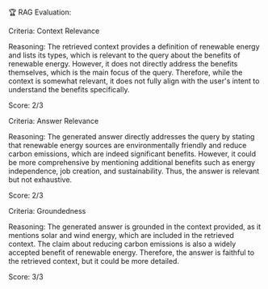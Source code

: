 🏆 RAG Evaluation:

Criteria: Context Relevance

Reasoning: The retrieved context provides a definition of renewable energy and lists its types, which is relevant to the query about the benefits of renewable energy. However, it does not directly address the benefits themselves, which is the main focus of the query. Therefore, while the context is somewhat relevant, it does not fully align with the user's intent to understand the benefits specifically.

Score: 2/3

Criteria: Answer Relevance

Reasoning: The generated answer directly addresses the query by stating that renewable energy sources are environmentally friendly and reduce carbon emissions, which are indeed significant benefits. However, it could be more comprehensive by mentioning additional benefits such as energy independence, job creation, and sustainability. Thus, the answer is relevant but not exhaustive.

Score: 2/3

Criteria: Groundedness

Reasoning: The generated answer is grounded in the context provided, as it mentions solar and wind energy, which are included in the retrieved context. The claim about reducing carbon emissions is also a widely accepted benefit of renewable energy. Therefore, the answer is faithful to the retrieved context, but it could be more detailed.

Score: 3/3
